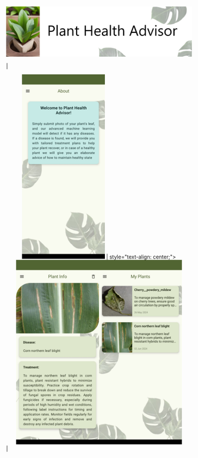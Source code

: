 ![Title](Screenshots/title.png)

| <div style="text-align: center;"><img src="Screenshots/8.jpg" alt="" style="height: 500px; border: 0px solid #ccc;"> | style="text-align: center;"><img src="Screenshots/4.jpg" alt="" style="height: 500px; border: 0px solid #ccc;"><img src="Screenshots/5.jpg" alt="" style="height: 500px; border: 0px solid #ccc;"></div> |



